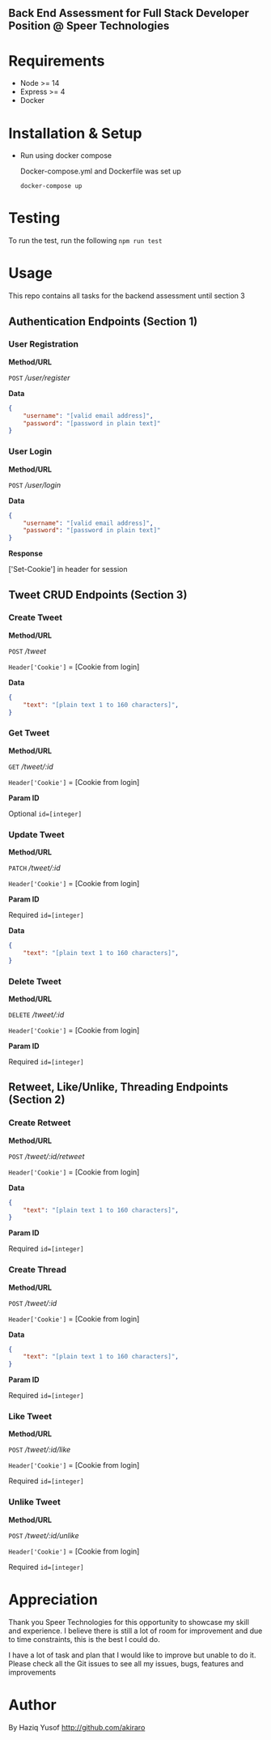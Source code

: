 ## Back End Assessment for Full Stack Developer Position @ Speer Technologies
# Requirements

- Node >= 14
- Express >= 4
- Docker

# Installation & Setup

 - Run using docker compose
	
	Docker-compose.yml and Dockerfile was set up
    ```
	docker-compose up
    ```

# Testing
To run the test, run the following
`npm run test`

# Usage
This repo contains all tasks for the backend assessment until section 3


## Authentication Endpoints (Section 1)
### User Registration
**Method/URL**

 `POST` _/user/register_

**Data**
```json
{
    "username": "[valid email address]",
    "password": "[password in plain text]"
}
```

### User Login
**Method/URL**

 `POST` _/user/login_

**Data**
```json
{
    "username": "[valid email address]",
    "password": "[password in plain text]"
}
```

**Response**

['Set-Cookie'] in header for session

## Tweet CRUD Endpoints (Section 3)
### Create Tweet
**Method/URL**

 `POST` _/tweet_

 `Header['Cookie']` = [Cookie from login]

**Data**
```json
{
    "text": "[plain text 1 to 160 characters]",
}
```

### Get Tweet
**Method/URL**

 `GET` _/tweet/:id_

 `Header['Cookie']` = [Cookie from login]

**Param ID**

Optional
`id=[integer]`

### Update Tweet
**Method/URL**

 `PATCH` _/tweet/:id_

 `Header['Cookie']` = [Cookie from login]

**Param ID**

Required
`id=[integer]`

**Data**
```json
{
    "text": "[plain text 1 to 160 characters]",
}
```

### Delete Tweet
**Method/URL**

 `DELETE` _/tweet/:id_

 `Header['Cookie']` = [Cookie from login]

**Param ID**

Required
`id=[integer]`



## Retweet, Like/Unlike, Threading Endpoints (Section 2)

### Create Retweet
**Method/URL**

 `POST` _/tweet/:id/retweet_

 `Header['Cookie']` = [Cookie from login]

**Data**
```json
{
    "text": "[plain text 1 to 160 characters]",
}
```
**Param ID**

Required
`id=[integer]`

### Create Thread
**Method/URL**

 `POST` _/tweet/:id_

 `Header['Cookie']` = [Cookie from login]

**Data**
```json
{
    "text": "[plain text 1 to 160 characters]",
}
```
**Param ID**

Required
`id=[integer]`

### Like Tweet
**Method/URL**

 `POST` _/tweet/:id/like_

 `Header['Cookie']` = [Cookie from login]

Required
`id=[integer]`

### Unlike Tweet
**Method/URL**

 `POST` _/tweet/:id/unlike_

 `Header['Cookie']` = [Cookie from login]

Required
`id=[integer]`



# Appreciation
Thank you Speer Technologies for this opportunity to showcase my skill and experience. I believe there is still a lot of room for improvement and due to time constraints, this is the best I could do.

I have a lot of task and plan that I would like to improve but unable to do it. Please check all the Git issues to see all my issues, bugs, features and improvements

# Author
By Haziq Yusof
http://github.com/akiraro


